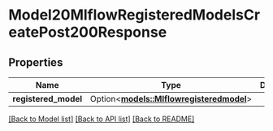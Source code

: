 # Model20MlflowRegisteredModelsCreatePost200Response

## Properties

Name | Type | Description | Notes
------------ | ------------- | ------------- | -------------
**registered_model** | Option<[**models::Mlflowregisteredmodel**](mlflowregisteredmodel.md)> |  | [optional]

[[Back to Model list]](../README.md#documentation-for-models) [[Back to API list]](../README.md#documentation-for-api-endpoints) [[Back to README]](../README.md)


